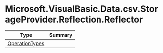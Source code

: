 ﻿
# Microsoft.VisualBasic.Data.csv.StorageProvider.Reflection.Reflector

|Type|Summary|
|----|-------|
|<a href="#" onClick="load('/docs/Microsoft.VisualBasic.Data.csv.StorageProvider.Reflection.Reflector/OperationTypes.md')">OperationTypes</a>||

